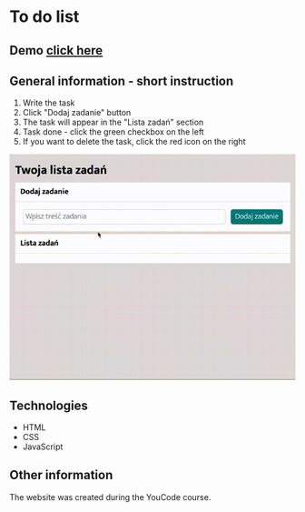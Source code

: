 # To do list

## Demo [click here](https://ewelina-en.github.io/to-do-list/)

## General information - short instruction

1. Write the task
2. Click "Dodaj zadanie" button
3. The task will appear in the "Lista zadań" section
4. Task done - click the green checkbox on the left
5. If you want to delete the task, click the red icon on the right

![to-do-list](https://github.com/Ewelina-EN/to-do-list/blob/main/images/howtouseit.gif?raw=true)



## Technologies

- HTML
- CSS
- JavaScript

## Other information

The website was created during the YouCode course.
